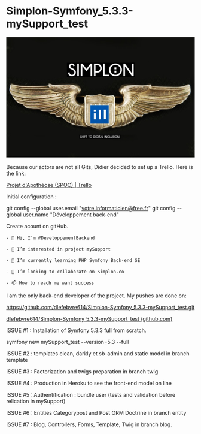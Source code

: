 # Simplon-Symfony_5.3.3-mySupport_test

![](image/README/1626104800921.png)

Because our actors are not all Gits, Didier decided to set up a Trello. Here is the link:

[Projet d&#39;Apothéose (SPOC) | Trello](https://trello.com/b/56nBR4Av/projet-dapoth%C3%A9ose-spoc)

Initial configuration :

git config --global user.email "votre.informaticien@free.fr"
git config --global user.name "Développement back-end"

Create acount on gitHub.

```
- 👋 Hi, I’m @DeveloppementBackend
```

```
- 👀 I’m interested in project mySupport
```

```
- 🌱 I’m currently learning PHP Symfony Back-end SE
```

```
- 💞️ I’m looking to collaborate on Simplon.co
```

```
- 📫 How to reach me want success
```

I am the only back-end developer of the project. My pushes are done on:

https://github.com/dlefebvre614/Simplon-Symfony_5.3.3-mySupport_test.git

[dlefebvre614/Simplon-Symfony_5.3.3-mySupport_test (github.com)](https://github.com/dlefebvre614/Simplon-Symfony_5.3.3-mySupport_test)

ISSUE #1 : Installation of Symfony 5.3.3 full from scratch.

symfony new mySupport_test --version=5.3 --full

ISSUE #2 : templates clean, darkly et sb-admin and static model in branch template

ISSUE #3 : Factorization and twigs preparation in branch twig

ISSUE #4 : Production in Heroku to see the front-end model on line

ISSUE #5 : Authentification : bundle user (tests and validation before relication in mySupport)

ISSUE #6 : Entities Categorypost and Post ORM Doctrine in branch entity

ISSUE #7 : Blog, Controllers, Forms, Template, Twig in branch blog.
